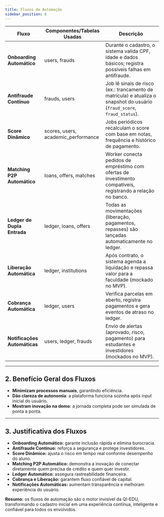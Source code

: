 ```yaml
---
title: Fluxos de Automação
sidebar_position: 6
---
```


| Fluxo                           | Componentes/Tabelas Usadas | Descrição |
|--------------------------------|-----------------------------|-----------|
| **Onboarding Automático**       | users, frauds              | Durante o cadastro, o sistema valida CPF, idade e dados básicos; registra possíveis falhas em antifraude. |
| **Antifraude Contínuo**         | frauds, users              | Job lê sinais de risco (ex.: trancamento de matrícula) e atualiza o snapshot do usuário (`fraud_score`, `fraud_status`). |
| **Score Dinâmico**              | scores, users, academic_performance | Jobs periódicos recalculam o score com base em notas, frequência e histórico de pagamento. |
| **Matching P2P Automático**     | loans, offers, matches     | Worker conecta pedidos de empréstimo com ofertas de investimento compatíveis, registrando a relação no banco. |
| **Ledger de Dupla Entrada**     | ledger, loans, offers      | Todas as movimentações (liberação, pagamentos, repasses) são lançadas automaticamente no ledger. |
| **Liberação Automática**        | ledger, institutions       | Após contrato, o sistema agenda a liquidação e repassa valor para a faculdade (mockado no MVP). |
| **Cobrança Automática**         | ledger, users              | Verifica parcelas em aberto, registra pagamentos e gera eventos de atraso no ledger. |
| **Notificações Automáticas**    | users, ledger, frauds      | Envio de alertas (aprovado, risco, pagamento) para estudantes e investidores (mockados no MVP). |

---

## 2. Benefício Geral dos Fluxos

- **Minimizam processos manuais**, garantindo eficiência.  
- **Dão clareza de autonomia**: a plataforma funciona sozinha após input inicial do usuário.  
- **Mostram inovação na demo**: a jornada completa pode ser simulada de ponta a ponta.  

---

## 3. Justificativa dos Fluxos

- **Onboarding Automático:** garante inclusão rápida e elimina burocracia.  
- **Antifraude Contínuo:** reforça a segurança e protege investidores.  
- **Score Dinâmico:** ajusta o risco em tempo real conforme desempenho do aluno.  
- **Matching P2P Automático:** demonstra a inovação de conectar diretamente quem precisa de crédito e quem quer investir.  
- **Ledger Automático:** assegura rastreabilidade financeira.  
- **Cobrança e Liberação:** garantem fluxo confiável de capital.  
- **Notificações Automáticas:** aumentam transparência e melhoram experiência do usuário.  

**Resumo:** os fluxos de automação são o motor invisível da QI-EDU, transformando o cadastro inicial em uma experiência contínua, inteligente e confiável para todos os envolvidos.  
